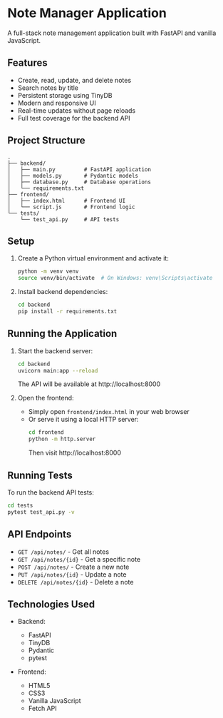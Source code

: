 # Note Manager Application

A full-stack note management application built with FastAPI and vanilla JavaScript.

## Features

- Create, read, update, and delete notes
- Search notes by title
- Persistent storage using TinyDB
- Modern and responsive UI
- Real-time updates without page reloads
- Full test coverage for the backend API

## Project Structure

```
.
├── backend/
│   ├── main.py         # FastAPI application
│   ├── models.py       # Pydantic models
│   ├── database.py     # Database operations
│   └── requirements.txt
├── frontend/
│   ├── index.html      # Frontend UI
│   └── script.js       # Frontend logic
└── tests/
    └── test_api.py     # API tests
```

## Setup

1. Create a Python virtual environment and activate it:
   ```bash
   python -m venv venv
   source venv/bin/activate  # On Windows: venv\Scripts\activate
   ```

2. Install backend dependencies:
   ```bash
   cd backend
   pip install -r requirements.txt
   ```

## Running the Application

1. Start the backend server:
   ```bash
   cd backend
   uvicorn main:app --reload
   ```
   The API will be available at http://localhost:8000

2. Open the frontend:
   - Simply open `frontend/index.html` in your web browser
   - Or serve it using a local HTTP server:
     ```bash
     cd frontend
     python -m http.server
     ```
     Then visit http://localhost:8000

## Running Tests

To run the backend API tests:
```bash
cd tests
pytest test_api.py -v
```

## API Endpoints

- `GET /api/notes/` - Get all notes
- `GET /api/notes/{id}` - Get a specific note
- `POST /api/notes/` - Create a new note
- `PUT /api/notes/{id}` - Update a note
- `DELETE /api/notes/{id}` - Delete a note

## Technologies Used

- Backend:
  - FastAPI
  - TinyDB
  - Pydantic
  - pytest

- Frontend:
  - HTML5
  - CSS3
  - Vanilla JavaScript
  - Fetch API 
